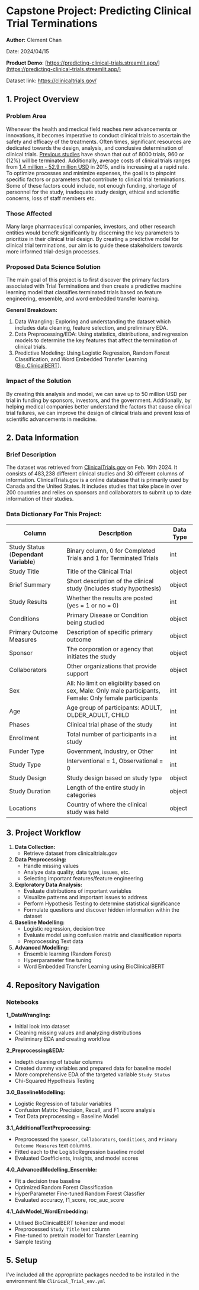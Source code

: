 # Capstone Project: Predicting Clinical Trial Terminations
**Author:** Clement Chan

Date: 2024/04/15

**Product Demo**: [https://predicting-clinical-trials.streamlit.app/](https://predicting-clinical-trials.streamlit.app/)

Dataset link: https://clinicaltrials.gov/

## 1. Project Overview

### Problem Area

Whenever the health and medical field reaches new advancements or innovations, it becomes imperative to conduct clinical trials to ascertain the safety and efficacy of the treatments. Often times, significant resources are dedicated towards the design, analysis, and conclusive determination of clinical trials. [Previous studies](https://pubmed.ncbi.nlm.nih.gov/26011295/) have shown that out of 8000 trials, 960 or (12%) will be terminated. Additionally, average costs of clinical trials ranges from [1.4 million - 52.9 million USD](https://journals.sagepub.com/doi/10.1177/1740774515625964) in 2015, and is increasing at a rapid rate. To optimize processes and minimize expenses, the goal is to pinpoint specific factors or parameters that contribute to clinical trial terminations. Some of these factors could include, not enough funding, shortage of personnel for the study, inadequate study design, ethical and scientific concerns, loss of staff members etc.

### Those Affected

Many large pharmaceutical companies, investors, and other research entities would benefit significantly by discerning the key parameters to prioritize in their clinical trial design. By creating a predictive model for clinical trial terminations, our aim is to guide these stakeholders towards more informed trial-design processes.

### Proposed Data Science Solution

The main goal of this project is to first discover the primary factors associated with Trial Terminations and then create a predictive machine learning model that classifies terminated trials based on feature engineering, ensemble, and word embedded transfer learning.

**General Breakdown:**
1. Data Wrangling: Exploring and understanding the dataset which includes data cleaning, feature selection, and preliminary EDA.
2. Data Preprocessing/EDA: Using statistics, distributions, and regression models to determine the key features that affect the termination of clinical trials.
3. Predictive Modeling: Using Logistic Regression, Random Forest Classification, and Word Embedded Transfer Learning ([Bio_ClinicalBERT](https://huggingface.co/emilyalsentzer/Bio_ClinicalBERT)).

### Impact of the Solution

By creating this analysis and model, we can save up to 50 million USD per trial in funding by sponsors, investors, and the government. Additionally, by helping medical companies better understand the factors that cause clinical trial failures, we can improve the design of clinical trials and prevent loss of scientific advancements in medicine.

## 2. Data Information

### Brief Description

The dataset was retrieved from [ClinicalTrials.gov](https://clinicaltrials.gov/) on Feb. 16th 2024. It consists of 483,238 different clinical studies and 30 different columns of information. ClinicalTrials.gov is a online database that is primarily used by Canada and the United States. It includes studies that take place in over 200 countries and relies on sponsors and collaborators to submit up to date information of their studies.

### Data Dictionary For This Project:

| Column | Description                                  |Data Type|
|-------|--------------------------------------------|-------|
| Study Status (**Dependant Variable**)| Binary column, 0 for Completed Trials and 1 for Terminated Trials | int |
| Study Title | Title of the Clinical Trial           | object |
| Brief Summary | Short description of the clinical study (Includes study hypothesis) | object |
| Study Results | Whether the results are posted (yes = 1 or no = 0) | int|
| Conditions | Primary Disease or Condition being studied     | object |
| Primary Outcome Measures | Description of specific primary outcome | object |
| Sponsor | The corporation or agency that initiates the study | object |
| Collaborators | Other organizations that provide support | object |
| Sex | All: No limit on eligibility based on sex, Male: Only male participants, Female: Only female participants | int |
| Age | Age group of participants: ADULT, OLDER_ADULT, CHILD  | int |
| Phases | Clinical trial phase of the study | int |
| Enrollment | Total number of participants in a study | int |
| Funder Type | Government, Industry, or Other | int |
| Study Type | Interventional = 1, Observational = 0 | int |
| Study Design | Study design based on study type | object |
| Study Duration | Length of the entire study in categories | object |
| Locations | Country of where the clinical study was held | object |

## 3. Project Workflow
1. **Data Collection:**
    - Retrieve dataset from clinicaltrials.gov
2. **Data Preprocessing:**
    - Handle missing values
    - Analyze data quality, data type, issues, etc.
    - Selecting important features/feature engineering
3. **Exploratory Data Analysis:**
    - Evaluate distributions of important variables
    - Visualize patterns and important issues to address
    - Perform Hypothesis Testing to determine statistical significance
    - Formulate questions and discover hidden information within the dataset
4. **Baseline Modelling:**
    - Logistic regression, decision tree
    - Evaluate model using confusion matrix and classification reports
    - Preprocessing Text data
5. **Advanced Modelling:**
    - Ensemble learning (Random Forest)
    - Hyperparameter fine tuning
    - Word Embedded Transfer Learning using BioClinicalBERT

## 4. Repository Navigation

### Notebooks
**1_DataWrangling:**
- Initial look into dataset
- Cleaning missing values and analyzing distributions
- Preliminary EDA and creating workflow

**2_Preprocessing&EDA:**
- Indepth cleaning of tabular columns
- Created dummy variables and prepared data for baseline model
- More comprehensive EDA of the targeted variable `Study Status`
- Chi-Squared Hypothesis Testing

**3.0_BaselineModelling:**
- Logistic Regression of tabular variables
- Confusion Matrix: Precision, Recall, and F1 score analysis
- Text Data preprocessing + Baseline Model

**3.1_AdditionalTextPreprocessing:**
- Preprocessed the `Sponsor`, `Collaborators`, `Conditions`, and `Primary Outcome Measures` text columns.
- Fitted each to the LogisticRegression baseline model
- Evaluated Coefficients, insights, and model scores

**4.0_AdvancedModelling_Ensemble:**
- Fit a decision tree baseline
- Optimized Random Forest Classification
- HyperParameter Fine-tuned Random Forest Classfier
- Evaluated accuracy, f1_score, roc_auc_score

**4.1_AdvModel_WordEmbedding:**
- Utilised BioClinicalBERT tokenizer and model
- Preprocessed `Study Title` text column
- Fine-tuned to pretrain model for Transfer Learning
- Sample testing

## 5. Setup
I've included all the appropriate packages needed to be installed in the environment file `Clinical_Trial_env.yml`
